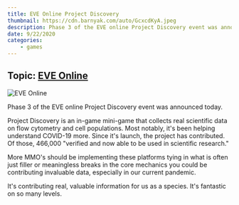 ```yaml
---
title: EVE Online Project Discovery
thumbnail: https://cdn.barnyak.com/auto/GcxcdKyA.jpeg
description: Phase 3 of the EVE online Project Discovery event was announced today. 
date: 9/22/2020
categories:
    - games
---
```

## Topic: [EVE Online](https://www.eveonline.com/)

![EVE Online](https://cdn.barnyak.com/auto/GcxcdKyA.jpeg)

Phase 3 of the EVE online Project Discovery event was announced today. 

Project Discovery is an in-game mini-game that collects real scientific data on flow cytometry and cell populations. Most notably, it's been helping understand COVID-19 more.  Since it's launch, the project has contributed.  Of those, 466,000 "verified and now able to be used in scientific research."

More MMO's should be implementing these platforms tying in what is often just filler or meaningless breaks in the core mechanics you could be contributing invaluable data, especially in our current pandemic.

It's contributing real, valuable information for us as a species.  It's fantastic on so many levels.
